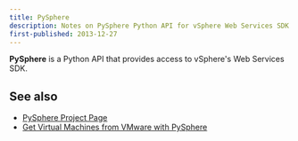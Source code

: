 ```yaml
---
title: PySphere
description: Notes on PySphere Python API for vSphere Web Services SDK
first-published: 2013-12-27
---
```



**PySphere** is a Python API that provides access to vSphere's Web 
Services SDK.

See also
--------

*   [PySphere Project Page](http://code.google.com/p/pysphere/)
*   [Get Virtual Machines from VMware with PySphere](/posts/pysphere-get-virtual-machines/)

